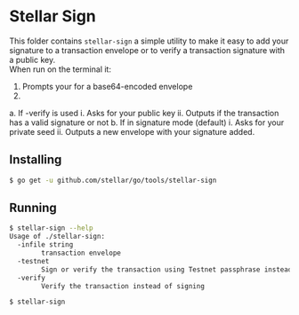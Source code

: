 # Stellar Sign

This folder contains `stellar-sign` a simple utility to make it easy to add your signature to a transaction envelope or to verify a transaction signature with a public key.  
When run on the terminal it:

1.  Prompts your for a base64-encoded envelope
2.
 a. If -verify is used
    i. Asks for your public key
    ii. Outputs if the transaction has a valid signature or not
 b. If in signature mode (default)
    i. Asks for your private seed
    ii. Outputs a new envelope with your signature added.

## Installing

```bash
$ go get -u github.com/stellar/go/tools/stellar-sign
```

## Running

```bash
$ stellar-sign --help
Usage of ./stellar-sign:
  -infile string
    	transaction envelope
  -testnet
    	Sign or verify the transaction using Testnet passphrase instead of Public
  -verify
    	Verify the transaction instead of signing
```

```bash
$ stellar-sign
```

